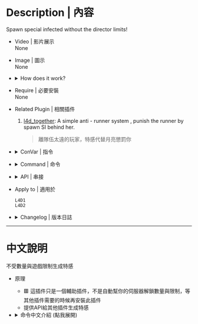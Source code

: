 # Description | 內容
Spawn special infected without the director limits!

* Video | 影片展示
<br/>None

* Image | 圖示
<br/>None

* <details><summary>How does it work?</summary>

	* 🟥 This plugin does not unlock your server special infected limit automatically. Don't install this plugin until other plugins require this plugin
	* Provide API for other plugins to help spawn special infected without the director limits.
	* Admin can type ```!sm_mdzs``` to open menu to spawn special infected without the director limits.
</details>

* Require | 必要安裝
<br/>None

* Related Plugin | 相關插件
	1. [l4d_together](https://github.com/fbef0102/Game-Private_Plugin/tree/main/l4d_together): A simple anti - runner system , punish the runner by spawn SI behind her.
		> 離隊伍太遠的玩家，特感代替月亮懲罰你

* <details><summary>ConVar | 指令</summary>

	None
</details>

* <details><summary>Command | 命令</summary>

	* **Spawn a special infected, bypassing the limit enforced by the game. (ADM required: ADMFLAG_CHEATS)**
		```php
		sm_dzspawn <witch|witch_bride|smoker|boomer|hunter|spitter|jockey|charger|tank|infected> <number> <0:Crosshair, 1:Self Position>
		```

	* **Open a menu to spawn a special infected, bypassing the limit enforced by the game. (ADM required: ADMFLAG_CHEATS)**
		```php
		sm_mdzs
		```
</details>

* <details><summary>API | 串接</summary>

	```c++
	/**
	* @brief 			   Spawn special infected without the director limits!
	*
	* @param zomb          S.I. Name: "tank", "smoker", "hunter", "boomer"," jockey", "charger", "spitter", "witch", "witch_bride"
	* @param vecPos        Vector coordinate where the special will be spawned
	* @param vecAng         QAngle where special will be facing
	*
	* @return              client index of the spawned special infected, -1 if fail to spawn
	*/
	native int NoLimit_CreateInfected(const char[] zomb, const float vecPos[3], const float vecAng[3]);
	```
</details>

* Apply to | 適用於
	```
	L4D1
	L4D2
	```

* <details><summary>Changelog | 版本日誌</summary>

	* v1.2h (2024-2-14)
		* Safetly create entity if server too many entities 

	* v1.1h (2024-1-27)
		* Updated L4D1 Gamedata 

	* v1.0h (2023-10-27)
		* Add inc file

	* v1.2.4 (2023-5-10)
		* Update API

	* v1.2.3 (2023-3-12)
		* Create Native API

	* v1.2.2
		* [Original Plugin by Shadowysn](https://forums.alliedmods.net/showthread.php?t=320849)
</details>

- - - -
# 中文說明
不受數量與遊戲限制生成特感

* 原理
	* 🟥 這插件只是一個輔助插件，不是自動幫你的伺服器解鎖數量與限制，等其他插件需要的時候再安裝此插件
	* 提供API給其他插件生成特感

* <details><summary>命令中文介紹 (點我展開)</summary>

	* **生成特感, 不會受到導演系統限制 (權限: ADMFLAG_CHEATS)**
		```php
		sm_dzspawn <witch|witch_bride|smoker|boomer|hunter|spitter|jockey|charger|tank|infected> <數量> <0:準心指向, 1:自己身上>
		```

	* **打開菜單生成特感, 不會受到導演系統限制 (權限: ADMFLAG_CHEATS)**
		```php
		sm_mdzs
		```
</details>

